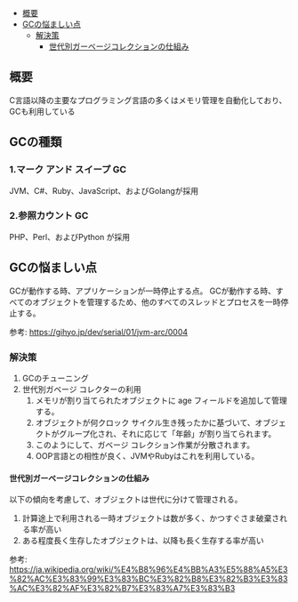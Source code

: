 - [概要](#概要)
- [GCの悩ましい点](#gcの悩ましい点)
  - [解決策](#解決策)
    - [世代別ガーベージコレクションの仕組み](#世代別ガーベージコレクションの仕組み)

## 概要
C言語以降の主要なプログラミング言語の多くはメモリ管理を自動化しており、GCも利用している

## GCの種類
### 1.マーク アンド スイープ GC
JVM、C#、Ruby、JavaScript、およびGolangが採用

### 2.参照カウント GC
PHP、Perl、およびPython が採用

## GCの悩ましい点
GCが動作する時、アプリケーションが一時停止する点。
GCが動作する時、すべてのオブジェクトを管理するため、他のすべてのスレッドとプロセスを一時停止する。

参考: https://gihyo.jp/dev/serial/01/jvm-arc/0004

### 解決策
1. GCのチューニング
2. 世代別ガベージ コレクターの利用
   1. メモリが割り当てられたオブジェクトに age フィールドを追加して管理する。
   2. オブジェクトが何クロック サイクル生き残ったかに基づいて、オブジェクトがグループ化され、それに応じて「年齢」が割り当てられます。
   3. このようにして、ガベージ コレクション作業が分散されます。
   4. OOP言語との相性が良く、JVMやRubyはこれを利用している。

#### 世代別ガーベージコレクションの仕組み
以下の傾向を考慮して、オブジェクトは世代に分けて管理される。
1. 計算途上で利用される一時オブジェクトは数が多く、かつすぐさま破棄される率が高い
2. ある程度長く生存したオブジェクトは、以降も長く生存する率が高い

参考: https://ja.wikipedia.org/wiki/%E4%B8%96%E4%BB%A3%E5%88%A5%E3%82%AC%E3%83%99%E3%83%BC%E3%82%B8%E3%82%B3%E3%83%AC%E3%82%AF%E3%82%B7%E3%83%A7%E3%83%B3